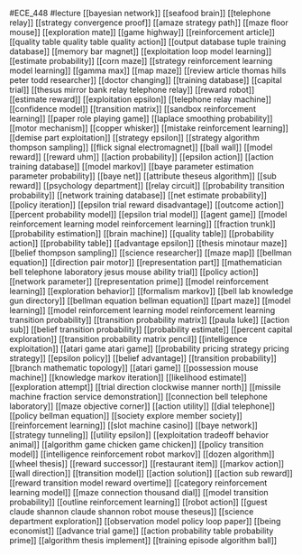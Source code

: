 #ECE_448
#lecture
[[bayesian network]]
[[seafood brain]]
[[telephone relay]]
[[strategy convergence proof]]
[[amaze strategy path]]
[[maze floor mouse]]
[[exploration mate]]
[[game highway]]
[[reinforcement article]]
[[quality table quality table quality action]]
[[output database tuple training database]]
[[memory bar magnet]]
[[exploitation loop model learning]]
[[estimate probability]]
[[corn maze]]
[[strategy reinforcement learning model learning]]
[[gamma max]]
[[map maze]]
[[review article thomas hills peter todd researcher]]
[[doctor changing]]
[[training database]]
[[capital trial]]
[[thesus mirror bank relay telephone relay]]
[[reward robot]]
[[estimate reward]]
[[exploitation epsilon]]
[[telephone relay machine]]
[[confidence model]]
[[transition matrix]]
[[sandbox reinforcement learning]]
[[paper role playing game]]
[[laplace smoothing probability]]
[[motor mechanism]]
[[copper whisker]]
[[mistake reinforcement learning]]
[[demise part exploitation]]
[[strategy epsilon]]
[[strategy algorithm thompson sampling]]
[[flick signal electromagnet]]
[[ball wall]]
[[model reward]]
[[reward uhm]]
[[action probability]]
[[epsilon action]]
[[action training database]]
[[model markov]]
[[baye parameter estimation parameter probability]]
[[baye net]]
[[attribute theseus algorithm]]
[[sub reward]]
[[psychology department]]
[[relay circuit]]
[[probability transition probability]]
[[network training database]]
[[net estimate probability]]
[[policy iteration]]
[[epsilon trial reward disadvantage]]
[[outcome action]]
[[percent probability model]]
[[epsilon trial model]]
[[agent game]]
[[model reinforcement learning model reinforcement learning]]
[[fraction trunk]]
[[probability estimation]]
[[brain machine]]
[[quality table]]
[[probability action]]
[[probability table]]
[[advantage epsilon]]
[[thesis minotaur maze]]
[[belief thompson sampling]]
[[science researcher]]
[[maze map]]
[[bellman equation]]
[[direction pair motor]]
[[representation part]]
[[mathematician bell telephone laboratory jesus mouse ability trial]]
[[policy action]]
[[network parameter]]
[[representation prime]]
[[model reinforcement learning]]
[[exploration behavior]]
[[formalism markov]]
[[bell lab knowledge gun directory]]
[[bellman equation bellman equation]]
[[part maze]]
[[model learning]]
[[model reinforcement learning model reinforcement learning transition probability]]
[[transition probability matrix]]
[[paula luke]]
[[action sub]]
[[belief transition probability]]
[[probability estimate]]
[[percent capital exploration]]
[[transition probability matrix pencil]]
[[intelligence exploitation]]
[[atari game atari game]]
[[probability pricing strategy pricing strategy]]
[[epsilon policy]]
[[belief advantage]]
[[transition probability]]
[[branch mathematic topology]]
[[atari game]]
[[possession mouse machine]]
[[knowledge markov iteration]]
[[likelihood estimate]]
[[exploration attempt]]
[[trial direction clockwise manner north]]
[[missile machine fraction service demonstration]]
[[connection bell telephone laboratory]]
[[maze objective corner]]
[[action utility]]
[[dial telephone]]
[[policy bellman equation]]
[[society explore member society]]
[[reinforcement learning]]
[[slot machine casino]]
[[baye network]]
[[strategy tunneling]]
[[utility epsilon]]
[[exploitation tradeoff behavior animal]]
[[algorithm game chicken game chicken]]
[[policy transition model]]
[[intelligence reinforcement robot markov]]
[[dozen algorithm]]
[[wheel thesis]]
[[reward successor]]
[[restaurant item]]
[[markov action]]
[[wall direction]]
[[transition model]]
[[action solution]]
[[action sub reward]]
[[reward transition model reward overtime]]
[[category reinforcement learning model]]
[[maze connection thousand dial]]
[[model transition probability]]
[[outline reinforcement learning]]
[[robot action]]
[[guest claude shannon claude shannon robot mouse theseus]]
[[science department exploration]]
[[observation model policy loop paper]]
[[being economist]]
[[advance trial game]]
[[action probability table probability prime]]
[[algorithm thesis implement]]
[[training episode algorithm ball]]

